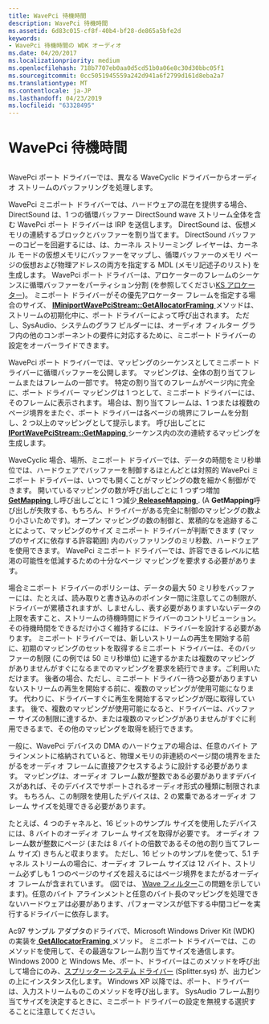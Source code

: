 ```yaml
---
title: WavePci 待機時間
description: WavePci 待機時間
ms.assetid: 6d83c015-cf8f-40b4-bf28-de865a5bfe2d
keywords:
- WavePci 待機時間の WDK オーディオ
ms.date: 04/20/2017
ms.localizationpriority: medium
ms.openlocfilehash: 718b7707eb0aa0d5cd51b0a06e8c30d30bbc05f1
ms.sourcegitcommit: 0cc5051945559a242d941a6f2799d161d8eba2a7
ms.translationtype: MT
ms.contentlocale: ja-JP
ms.lasthandoff: 04/23/2019
ms.locfileid: "63328495"
---
```

# <a name="wavepci-latency"></a>WavePci 待機時間


## <span id="wavepci_latency"></span><span id="WAVEPCI_LATENCY"></span>


WavePci ポート ドライバーでは、異なる WaveCyclic ドライバーからオーディオ ストリームのバッファリングを処理します。

WavePci ミニポート ドライバーでは、ハードウェアの混在を提供する場合、DirectSound は、1 つの循環バッファー DirectSound wave ストリーム全体を含む WavePci ポート ドライバーは IRP を送信します。 DirectSound は、仮想メモリの連続するブロックとバッファーを割り当てます。 DirectSound バッファーのコピーを回避するには、は、カーネル ストリーミング レイヤーは、カーネル モードの仮想メモリにバッファーをマップし、循環バッファーのメモリ ページの仮想および物理アドレスの両方を指定する MDL (メモリ記述子のリスト) を生成します。 WavePci ポート ドライバーは、アロケーターのフレームのシーケンスに循環バッファーをパーティション分割 (を参照してください[KS アロケーター](https://msdn.microsoft.com/library/windows/hardware/ff567257))。 ミニポート ドライバーがその優先アロケーター フレームを指定する場合のサイズ、 [ **IMiniportWavePciStream::GetAllocatorFraming** ](https://msdn.microsoft.com/library/windows/hardware/ff536726)メソッドは、ストリームの初期化中に、ポート ドライバーによって呼び出されます。 ただし、SysAudio、システムのグラフ ビルダーには、オーディオ フィルター グラフ内の他のコンポーネントの要件に対応するために、ミニポート ドライバーの設定をオーバーライドできます。

WavePci ポート ドライバーでは、マッピングのシーケンスとしてミニポート ドライバーに循環バッファーを公開します。 マッピングは、全体の割り当てフレームまたはフレームの一部です。 特定の割り当てのフレームがページ内に完全に、ポート ドライバー マッピングは 1 つとして、ミニポート ドライバーには、そのフレームに表示されます。 場合は、割り当てフレームは、1 つまたは複数のページ境界をまたぐ、ポート ドライバーは各ページの境界にフレームを分割し、2 つ以上のマッピングとして提示します。 呼び出しごとに[ **IPortWavePciStream::GetMapping** ](https://msdn.microsoft.com/library/windows/hardware/ff536909)シーケンス内の次の連続するマッピングを生成します。

WaveCyclic 場合、場所、ミニポート ドライバーでは、データの時間をミリ秒単位では、ハードウェアでバッファーを制御するほとんどとは対照的 WavePci ミニポート ドライバーは、いつでも開くことがマッピングの数を細かく制御ができます。 開いているマッピングの数が呼び出しごとに 1 つずつ増加[ **GetMapping** ](https://msdn.microsoft.com/library/windows/hardware/ff536909)し呼び出しごとに 1 つ減少[ **ReleaseMapping** ](https://msdn.microsoft.com/library/windows/hardware/ff536911). (A **GetMapping**呼び出しが失敗する、もちろん、ドライバーがある完全に制御のマッピングの数より小さいためです)。オープン マッピングの数の制御と、累積的なを追跡することによって、マッピングのサイズ ミニポート ドライバーが判断できます (マップのサイズに依存する許容範囲) 内のバッファリングのミリ秒数、ハードウェアを使用できます。 WavePci ミニポート ドライバーでは、許容できるレベルに枯渇の可能性を低減するための十分なページ マッピングを要求する必要があります。

場合ミニポート ドライバーのポリシーは、データの最大 50 ミリ秒をバッファーには、たとえば、読み取りと書き込みのポインター間に注意してこの制限が、ドライバーが累積されますが、しませんし、表す必要がありますいないデータの上限を表すこと、ストリームの待機時間にドライバーのコントリビューション。 その待機時間をできるだけ小さく維持するには、ドライバーを設計する必要があります。 ミニポート ドライバーでは、新しいストリームの再生を開始する前に、初期のマッピングのセットを取得するミニポート ドライバーは、そのバッファーの制限 (この例では 50 ミリ秒単位) に達するかまたは複数のマッピングがありませんがすぐになるまでのマッピングを要求を続行できます。ご利用いただけます。 後者の場合、ただし、ミニポート ドライバー待つ必要がありますいないストリームの再生を開始する前に、複数のマッピングが使用可能になります。 代わりに、ドライバーすぐに再生を開始するマッピングが既に取得しています。 後で、複数のマッピングが使用可能になると、ドライバーは、バッファー サイズの制限に達するか、または複数のマッピングがありませんがすぐに利用できるまで、その他のマッピングを取得を続行できます。

一般に、WavePci デバイスの DMA のハードウェアの場合は、任意のバイト アラインメントに格納されていると、物理メモリの非連続のページ間の境界をまたがるをオーディオ フレームに直接アクセスするように設計する必要があります。 マッピングは、オーディオ フレーム数が整数である必要がありますデバイスがあれば、そのデバイスでサポートされるオーディオ形式の種類に制限されます。 もちろん、この制限を使用したデバイスは、2 の累乗であるオーディオ フレーム サイズを処理できる必要があります。

たとえば、4 つのチャネルと、16 ビットのサンプル サイズを使用したデバイスには、8 バイトのオーディオ フレーム サイズを取得が必要です。 オーディオ フレーム数が整数にページ (または 8 バイトの倍数であるその他の割り当てフレーム サイズ) きちんと収まります。 ただし、16 ビットのサンプルを使って、5.1 チャネル ストリームの場合に、オーディオ フレーム サイズは 12 バイト、ストリーム必ずしも 1 つのページのサイズを超えるにはページ境界をまたがるオーディオ フレームが含まれています。 (図では、 [Wave フィルター](wave-filters.md)この問題を示しています)。任意のバイト アラインメントと任意のバイト長のマッピングを処理できないハードウェアは必要があります、パフォーマンスが低下する中間コピーを実行するドライバーに依存します。

Ac97 サンプル アダプタのドライバで、Microsoft Windows Driver Kit (WDK) の実装を[ **GetAllocatorFraming** ](https://msdn.microsoft.com/library/windows/hardware/ff536726)メソッド。 ミニポート ドライバーでは、このメソッドを使用して、その最適なフレーム割り当てサイズを通信します。 Windows 2000 と Windows Me、ポート、ドライバーはこのメソッドを呼び出して場合にのみ、[スプリッター システム ドライバー](kernel-mode-wdm-audio-components.md#splitter_system_driver) (Splitter.sys) が、出力ピンの上にインスタンス化します。 Windows XP 以降では、ポート、ドライバーは、入力ストリームものこのメソッドを呼び出します。 SysAudio フレーム割り当てサイズを決定するときに、ミニポート ドライバーの設定を無視する選択することに注意してください。

 

 





